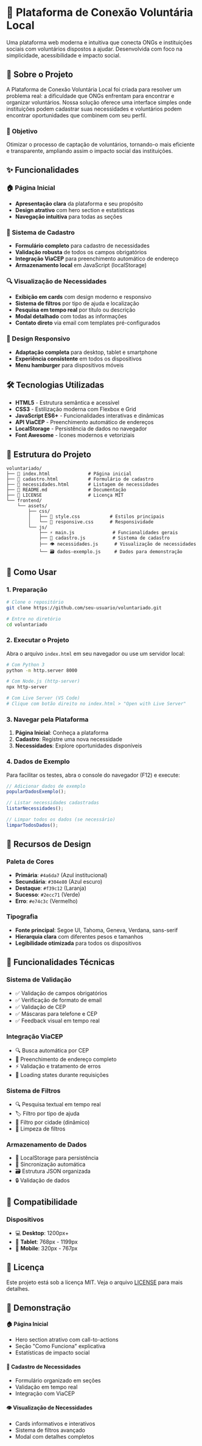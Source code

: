 # 🤝 Plataforma de Conexão Voluntária Local

Uma plataforma web moderna e intuitiva que conecta ONGs e instituições sociais com voluntários dispostos a ajudar. Desenvolvida com foco na simplicidade, acessibilidade e impacto social.

## 🌟 Sobre o Projeto

A Plataforma de Conexão Voluntária Local foi criada para resolver um problema real: a dificuldade que ONGs enfrentam para encontrar e organizar voluntários. Nossa solução oferece uma interface simples onde instituições podem cadastrar suas necessidades e voluntários podem encontrar oportunidades que combinem com seu perfil.

### 🎯 Objetivo

Otimizar o processo de captação de voluntários, tornando-o mais eficiente e transparente, ampliando assim o impacto social das instituições.

## ✨ Funcionalidades

### 🏠 Página Inicial
- **Apresentação clara** da plataforma e seu propósito
- **Design atrativo** com hero section e estatísticas
- **Navegação intuitiva** para todas as seções

### 📝 Sistema de Cadastro
- **Formulário completo** para cadastro de necessidades
- **Validação robusta** de todos os campos obrigatórios
- **Integração ViaCEP** para preenchimento automático de endereço
- **Armazenamento local** em JavaScript (localStorage)

### 🔍 Visualização de Necessidades
- **Exibição em cards** com design moderno e responsivo
- **Sistema de filtros** por tipo de ajuda e localização
- **Pesquisa em tempo real** por título ou descrição
- **Modal detalhado** com todas as informações
- **Contato direto** via email com templates pré-configurados

### 📱 Design Responsivo
- **Adaptação completa** para desktop, tablet e smartphone
- **Experiência consistente** em todos os dispositivos
- **Menu hamburger** para dispositivos móveis

## 🛠️ Tecnologias Utilizadas

- **HTML5** - Estrutura semântica e acessível
- **CSS3** - Estilização moderna com Flexbox e Grid
- **JavaScript ES6+** - Funcionalidades interativas e dinâmicas
- **API ViaCEP** - Preenchimento automático de endereços
- **LocalStorage** - Persistência de dados no navegador
- **Font Awesome** - Ícones modernos e vetoriziais

## 📁 Estrutura do Projeto

```
voluntariado/
├── 📄 index.html              # Página inicial
├── 📄 cadastro.html           # Formulário de cadastro
├── 📄 necessidades.html       # Listagem de necessidades
├── 📄 README.md               # Documentação
├── 📄 LICENSE                 # Licença MIT
└── frontend/
    └── assets/
        ├── css/
        │   ├── 🎨 style.css           # Estilos principais
        │   └── 📱 responsive.css      # Responsividade
        └── js/
            ├── ⚡ main.js              # Funcionalidades gerais
            ├── 📝 cadastro.js          # Sistema de cadastro
            ├── 👁️ necessidades.js      # Visualização de necessidades
            └── 🗃️ dados-exemplo.js     # Dados para demonstração
```

## 🚀 Como Usar

### 1. Preparação
```bash
# Clone o repositório
git clone https://github.com/seu-usuario/voluntariado.git

# Entre no diretório
cd voluntariado
```

### 2. Executar o Projeto
Abra o arquivo `index.html` em seu navegador ou use um servidor local:

```bash
# Com Python 3
python -m http.server 8000

# Com Node.js (http-server)
npx http-server

# Com Live Server (VS Code)
# Clique com botão direito no index.html > "Open with Live Server"
```

### 3. Navegar pela Plataforma
1. **Página Inicial**: Conheça a plataforma
2. **Cadastro**: Registre uma nova necessidade
3. **Necessidades**: Explore oportunidades disponíveis

### 4. Dados de Exemplo
Para facilitar os testes, abra o console do navegador (F12) e execute:
```javascript
// Adicionar dados de exemplo
popularDadosExemplo();

// Listar necessidades cadastradas
listarNecessidades();

// Limpar todos os dados (se necessário)
limparTodosDados();
```

## 🎨 Recursos de Design

### Paleta de Cores
- **Primária**: `#4a6da7` (Azul institucional)
- **Secundária**: `#304e80` (Azul escuro)
- **Destaque**: `#f39c12` (Laranja)
- **Sucesso**: `#2ecc71` (Verde)
- **Erro**: `#e74c3c` (Vermelho)

### Tipografia
- **Fonte principal**: Segoe UI, Tahoma, Geneva, Verdana, sans-serif
- **Hierarquia clara** com diferentes pesos e tamanhos
- **Legibilidade otimizada** para todos os dispositivos

## 🔧 Funcionalidades Técnicas

### Sistema de Validação
- ✅ Validação de campos obrigatórios
- ✅ Verificação de formato de email
- ✅ Validação de CEP
- ✅ Máscaras para telefone e CEP
- ✅ Feedback visual em tempo real

### Integração ViaCEP
- 🔍 Busca automática por CEP
- 📍 Preenchimento de endereço completo
- ⚡ Validação e tratamento de erros
- 🔄 Loading states durante requisições

### Sistema de Filtros
- 🔍 Pesquisa textual em tempo real
- 🏷️ Filtro por tipo de ajuda
- 🏢 Filtro por cidade (dinâmico)
- 🧹 Limpeza de filtros

### Armazenamento de Dados
- 💾 LocalStorage para persistência
- 🔄 Sincronização automática
- 🗃️ Estrutura JSON organizada
- 🔒 Validação de dados

## 📱 Compatibilidade

### Dispositivos
- 💻 **Desktop**: 1200px+
- 📱 **Tablet**: 768px - 1199px
- 📱 **Mobile**: 320px - 767px

## 📄 Licença

Este projeto está sob a licença MIT. Veja o arquivo [LICENSE](LICENSE) para mais detalhes.

## 🌟 Demonstração

#### 🏠 Página Inicial
- Hero section atrativo com call-to-actions
- Seção "Como Funciona" explicativa
- Estatísticas de impacto social

#### 📝 Cadastro de Necessidades
- Formulário organizado em seções
- Validação em tempo real
- Integração com ViaCEP

#### 👁️ Visualização de Necessidades
- Cards informativos e interativos
- Sistema de filtros avançado
- Modal com detalhes completos
